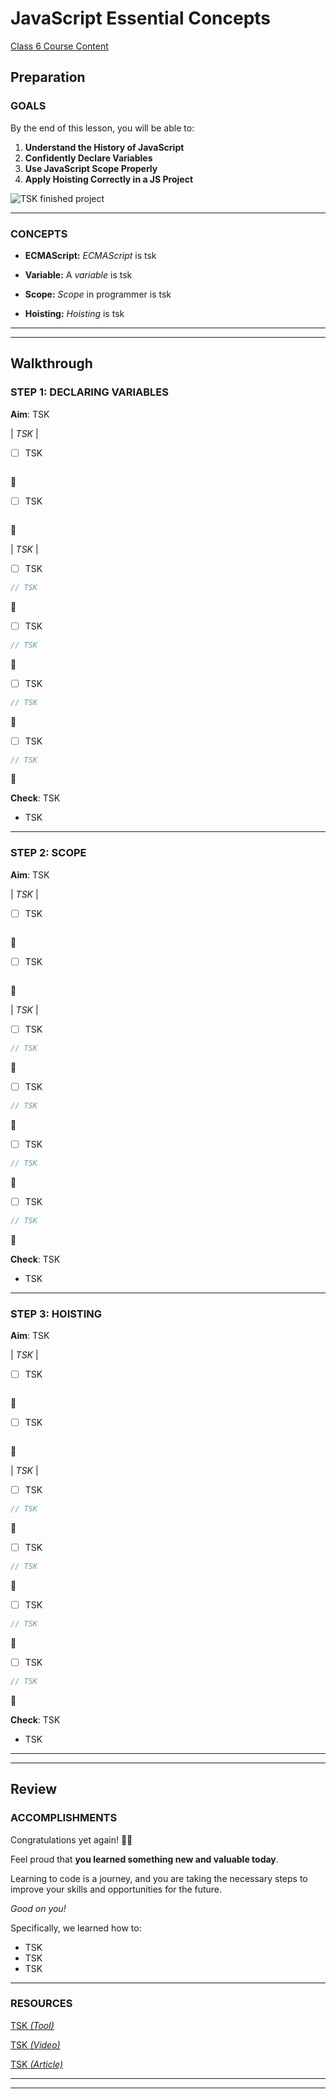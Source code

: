 # JavaScript Essential Concepts

[Class 6 Course Content](https://www.better.dev/ecmascript-vs-javascript)

## Preparation

### GOALS

By the end of this lesson, you will be able to:

1. **Understand the History of JavaScript**
2. **Confidently Declare Variables**
3. **Use JavaScript Scope Properly**
4. **Apply Hoisting Correctly in a JS Project**

![TSK finished project](../Resources/TSK)

---

### CONCEPTS

- **ECMAScript:** _ECMAScript_ is tsk

- **Variable:** A _variable_ is tsk

- **Scope:** _Scope_ in programmer is tsk

- **Hoisting:** _Hoisting_ is tsk

---

---

## Walkthrough

### STEP 1: DECLARING VARIABLES

**Aim**: TSK

| _TSK_ |

- [ ] TSK

```jsx

```

🔻

- [ ] TSK

```jsx

```

🔻

| _TSK_ |

- [ ] TSK

```jsx
// TSK
```

🔻

- [ ] TSK

```jsx
// TSK
```

🔻

- [ ] TSK

```jsx
// TSK
```

🔻

- [ ] TSK

```jsx
// TSK
```

🔻

**Check**: TSK

- TSK

---

### STEP 2: SCOPE

**Aim**: TSK

| _TSK_ |

- [ ] TSK

```jsx

```

🔻

- [ ] TSK

```jsx

```

🔻

| _TSK_ |

- [ ] TSK

```jsx
// TSK
```

🔻

- [ ] TSK

```jsx
// TSK
```

🔻

- [ ] TSK

```jsx
// TSK
```

🔻

- [ ] TSK

```jsx
// TSK
```

🔻

**Check**: TSK

- TSK

---

### STEP 3: HOISTING

**Aim**: TSK

| _TSK_ |

- [ ] TSK

```jsx

```

🔻

- [ ] TSK

```jsx

```

🔻

| _TSK_ |

- [ ] TSK

```jsx
// TSK
```

🔻

- [ ] TSK

```jsx
// TSK
```

🔻

- [ ] TSK

```jsx
// TSK
```

🔻

- [ ] TSK

```jsx
// TSK
```

🔻

**Check**: TSK

- TSK

---

---

## Review

### ACCOMPLISHMENTS

Congratulations yet again! 🎊🎉

Feel proud that **you learned something new and valuable today**.

Learning to code is a journey, and you are taking the necessary steps to improve your skills and opportunities for the future.

_Good on you!_

Specifically, we learned how to:

- TSK
- TSK
- TSK

---

### RESOURCES

[TSK _(Tool)_](tsk)

[TSK _(Video)_](tsk)

[TSK _(Article)_](tsk)

---

---
